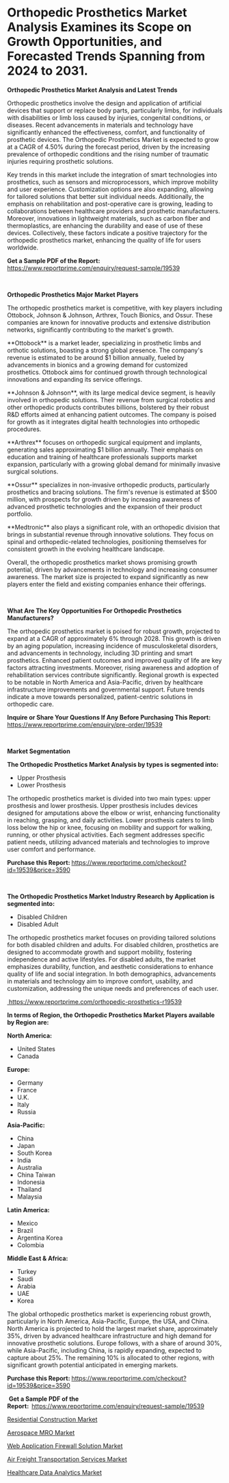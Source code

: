 <p><h1>Orthopedic Prosthetics Market Analysis Examines its Scope on Growth Opportunities, and Forecasted Trends Spanning from 2024 to 2031.</h1></p><p><strong>Orthopedic Prosthetics Market Analysis and Latest Trends</strong></p>
<p><p>Orthopedic prosthetics involve the design and application of artificial devices that support or replace body parts, particularly limbs, for individuals with disabilities or limb loss caused by injuries, congenital conditions, or diseases. Recent advancements in materials and technology have significantly enhanced the effectiveness, comfort, and functionality of prosthetic devices. The Orthopedic Prosthetics Market is expected to grow at a CAGR of 4.50% during the forecast period, driven by the increasing prevalence of orthopedic conditions and the rising number of traumatic injuries requiring prosthetic solutions.</p><p>Key trends in this market include the integration of smart technologies into prosthetics, such as sensors and microprocessors, which improve mobility and user experience. Customization options are also expanding, allowing for tailored solutions that better suit individual needs. Additionally, the emphasis on rehabilitation and post-operative care is growing, leading to collaborations between healthcare providers and prosthetic manufacturers. Moreover, innovations in lightweight materials, such as carbon fiber and thermoplastics, are enhancing the durability and ease of use of these devices. Collectively, these factors indicate a positive trajectory for the orthopedic prosthetics market, enhancing the quality of life for users worldwide.</p></p>
<p><strong>Get a Sample PDF of the Report:&nbsp;</strong> <a href="https://www.reportprime.com/enquiry/request-sample/19539?utm_campaign=104&utm_medium=2&utm_source=Github&utm_content=ia&utm_term=23112024&utm_id=orthopedic-prosthetics">https://www.reportprime.com/enquiry/request-sample/19539</a></p>
<p>&nbsp;</p>
<p><strong>Orthopedic Prosthetics Major Market Players</strong></p>
<p><p>The orthopedic prosthetics market is competitive, with key players including Ottobock, Johnson & Johnson, Arthrex, Touch Bionics, and Ossur. These companies are known for innovative products and extensive distribution networks, significantly contributing to the market's growth.</p><p>**Ottobock** is a market leader, specializing in prosthetic limbs and orthotic solutions, boasting a strong global presence. The company's revenue is estimated to be around $1 billion annually, fueled by advancements in bionics and a growing demand for customized prosthetics. Ottobock aims for continued growth through technological innovations and expanding its service offerings.</p><p>**Johnson & Johnson**, with its large medical device segment, is heavily involved in orthopedic solutions. Their revenue from surgical robotics and other orthopedic products contributes billions, bolstered by their robust R&D efforts aimed at enhancing patient outcomes. The company is poised for growth as it integrates digital health technologies into orthopedic procedures.</p><p>**Arthrex** focuses on orthopedic surgical equipment and implants, generating sales approximating $1 billion annually. Their emphasis on education and training of healthcare professionals supports market expansion, particularly with a growing global demand for minimally invasive surgical solutions.</p><p>**Ossur** specializes in non-invasive orthopedic products, particularly prosthetics and bracing solutions. The firm's revenue is estimated at $500 million, with prospects for growth driven by increasing awareness of advanced prosthetic technologies and the expansion of their product portfolio.</p><p>**Medtronic** also plays a significant role, with an orthopedic division that brings in substantial revenue through innovative solutions. They focus on spinal and orthopedic-related technologies, positioning themselves for consistent growth in the evolving healthcare landscape.</p><p>Overall, the orthopedic prosthetics market shows promising growth potential, driven by advancements in technology and increasing consumer awareness. The market size is projected to expand significantly as new players enter the field and existing companies enhance their offerings.</p></p>
<p>&nbsp;</p>
<p><strong>What Are The Key Opportunities For Orthopedic Prosthetics Manufacturers?</strong></p>
<p><p>The orthopedic prosthetics market is poised for robust growth, projected to expand at a CAGR of approximately 6% through 2028. This growth is driven by an aging population, increasing incidence of musculoskeletal disorders, and advancements in technology, including 3D printing and smart prosthetics. Enhanced patient outcomes and improved quality of life are key factors attracting investments. Moreover, rising awareness and adoption of rehabilitation services contribute significantly. Regional growth is expected to be notable in North America and Asia-Pacific, driven by healthcare infrastructure improvements and governmental support. Future trends indicate a move towards personalized, patient-centric solutions in orthopedic care.</p></p>
<p><strong>Inquire or Share Your Questions If Any Before Purchasing This Report:</strong> <a href="https://www.reportprime.com/enquiry/pre-order/19539?utm_campaign=104&utm_medium=2&utm_source=Github&utm_content=ia&utm_term=23112024&utm_id=orthopedic-prosthetics">https://www.reportprime.com/enquiry/pre-order/19539</a></p>
<p>&nbsp;</p>
<p><strong>Market Segmentation</strong></p>
<p><strong>The Orthopedic Prosthetics Market Analysis by types is segmented into:</strong></p>
<p><ul><li>Upper Prosthesis</li><li>Lower Prosthesis</li></ul></p>
<p><p>The orthopedic prosthetics market is divided into two main types: upper prosthesis and lower prosthesis. Upper prosthesis includes devices designed for amputations above the elbow or wrist, enhancing functionality in reaching, grasping, and daily activities. Lower prosthesis caters to limb loss below the hip or knee, focusing on mobility and support for walking, running, or other physical activities. Each segment addresses specific patient needs, utilizing advanced materials and technologies to improve user comfort and performance.</p></p>
<p><strong>Purchase this Report:&nbsp;</strong><a href="https://www.reportprime.com/checkout?id=19539&price=3590&utm_campaign=104&utm_medium=2&utm_source=Github&utm_content=ia&utm_term=23112024&utm_id=orthopedic-prosthetics">https://www.reportprime.com/checkout?id=19539&price=3590</a></p>
<p>&nbsp;</p>
<p><strong>The Orthopedic Prosthetics Market Industry Research by Application is segmented into:</strong></p>
<p><ul><li>Disabled Children</li><li>Disabled Adult</li></ul></p>
<p><p>The orthopedic prosthetics market focuses on providing tailored solutions for both disabled children and adults. For disabled children, prosthetics are designed to accommodate growth and support mobility, fostering independence and active lifestyles. For disabled adults, the market emphasizes durability, function, and aesthetic considerations to enhance quality of life and social integration. In both demographics, advancements in materials and technology aim to improve comfort, usability, and customization, addressing the unique needs and preferences of each user.</p></p>
<p><a href="https://www.reportprime.com/orthopedic-prosthetics-r19539?utm_campaign=104&utm_medium=2&utm_source=Github&utm_content=ia&utm_term=23112024&utm_id=orthopedic-prosthetics">&nbsp;https://www.reportprime.com/orthopedic-prosthetics-r19539</a></p>
<p><strong>In terms of Region, the Orthopedic Prosthetics Market Players available by Region are:</strong></p>
<p>
    <p> <strong> North America: </strong>
        <ul>
            <li>United States</li>
            <li>Canada</li>
        </ul>
        </p> 
    <p> <strong> Europe: </strong>
        <ul>
            <li>Germany</li>
            <li>France</li>
            <li>U.K.</li>
            <li>Italy</li>
            <li>Russia</li>
        </ul>
        </p> 
    <p> <strong> Asia-Pacific: </strong>
        <ul>
            <li>China</li>
            <li>Japan</li>
            <li>South Korea</li>
            <li>India</li>
            <li>Australia</li>
            <li>China Taiwan</li>
            <li>Indonesia</li>
            <li>Thailand</li>
            <li>Malaysia</li>
        </ul>
        </p> 
    <p> <strong> Latin America: </strong>
        <ul>
            <li>Mexico</li>
            <li>Brazil</li>
            <li>Argentina Korea</li>
            <li>Colombia</li>
        </ul>
        </p> 
    <p> <strong> Middle East & Africa: </strong>
        <ul>
            <li>Turkey</li>
            <li>Saudi</li>
            <li>Arabia</li>
            <li>UAE</li>
            <li>Korea</li>
        </ul>
    </p>
    </p>
<p><p>The global orthopedic prosthetics market is experiencing robust growth, particularly in North America, Asia-Pacific, Europe, the USA, and China. North America is projected to hold the largest market share, approximately 35%, driven by advanced healthcare infrastructure and high demand for innovative prosthetic solutions. Europe follows, with a share of around 30%, while Asia-Pacific, including China, is rapidly expanding, expected to capture about 25%. The remaining 10% is allocated to other regions, with significant growth potential anticipated in emerging markets.</p></p>
<p><strong>Purchase this Report: </strong><a href="https://www.reportprime.com/checkout?id=19539&price=3590&utm_campaign=104&utm_medium=2&utm_source=Github&utm_content=ia&utm_term=23112024&utm_id=orthopedic-prosthetics">https://www.reportprime.com/checkout?id=19539&price=3590</a></p>
<p>&nbsp;<strong>Get a Sample PDF of the Report:&nbsp;&nbsp;</strong><a href="https://www.reportprime.com/enquiry/request-sample/19539?utm_campaign=104&utm_medium=2&utm_source=Github&utm_content=ia&utm_term=23112024&utm_id=orthopedic-prosthetics">https://www.reportprime.com/enquiry/request-sample/19539</a></p>
<p><strong></strong></p>
<p><p><a href="https://www.linkedin.com/pulse/market-dynamics-detailed-examination-residential-construction-kyl5c?utm_campaign=104&utm_medium=2&utm_source=Github&utm_content=ia&utm_term=23112024&utm_id=orthopedic-prosthetics">Residential Construction Market</a></p><p><a href="https://www.linkedin.com/pulse/latest-research-aerospace-mro-market-revenue-valuation-trends-z8ioc?utm_campaign=104&utm_medium=2&utm_source=Github&utm_content=ia&utm_term=23112024&utm_id=orthopedic-prosthetics">Aerospace MRO Market</a></p><p><a href="https://issuu.com/reportprime-2/docs/web-application-firewall-solution-m_446e12f97bdfa2?utm_campaign=104&utm_medium=2&utm_source=Github&utm_content=ia&utm_term=23112024&utm_id=orthopedic-prosthetics">Web Application Firewall Solution Market</a></p><p><a href="https://www.linkedin.com/pulse/air-freight-transportation-services-market-report-in-depth-analysis-d0q5c?utm_campaign=104&utm_medium=2&utm_source=Github&utm_content=ia&utm_term=23112024&utm_id=orthopedic-prosthetics">Air Freight Transportation Services Market</a></p><p><a href="https://issuu.com/reportprime-2/docs/healthcare-data-analytics-market-si_3802879f7e5331?utm_campaign=104&utm_medium=2&utm_source=Github&utm_content=ia&utm_term=23112024&utm_id=orthopedic-prosthetics">Healthcare Data Analytics Market</a></p></p>